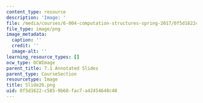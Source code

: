 ```yaml
---
content_type: resource
description: 'Image: '
file: /media/courses/6-004-computation-structures-spring-2017/0f5d1622c5859b68fac7a42454648c48_Slide26.png
file_type: image/png
image_metadata:
  caption: ''
  credit: ''
  image-alt: ''
learning_resource_types: []
ocw_type: OCWImage
parent_title: 7.1 Annotated Slides
parent_type: CourseSection
resourcetype: Image
title: Slide26.png
uid: 0f5d1622-c585-9b68-fac7-a42454648c48
---
```


